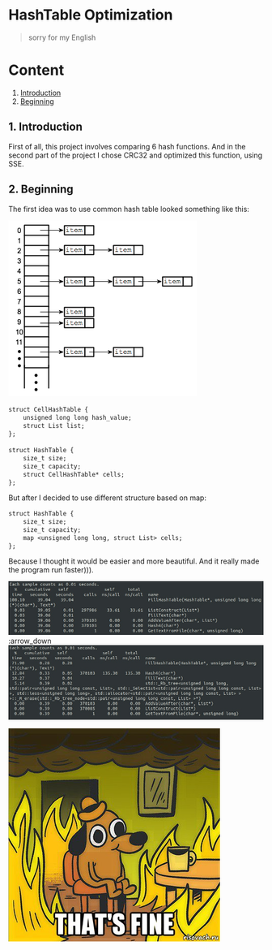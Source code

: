 # HashTable Optimization
> sorry for my English

# Content
1. [Introduction](#intro)
2. [Beginning](#begin)

<a name="intro"></a>
## 1. Introduction

First of all, this project involves comparing 6 hash functions. And in the second part of the project I chose CRC32 and optimized this function, using SSE.

<a name="begin"></a>
## 2. Beginning

The first idea was to use common hash table looked something like this:

![struct1.png](Images/struct1.png)

```
struct CellHashTable {
	unsigned long long hash_value;
	struct List list;
};

struct HashTable {
	size_t size;
	size_t capacity;
	struct CellHashTable* cells;
};
```

But after I decided to use different structure based on map:
```
struct HashTable {
	size_t size;
	size_t capacity;
	map <unsigned long long, struct List> cells;
};
```

Because I thought it would be easier and more beautiful. And it really made the program run faster))).

![arr.png](Images/arr_long_long.jpg)
:arrow_down
![map.png](Images/map_long_long.jpg)

![fine.jpg](Images/fine.jpg)

